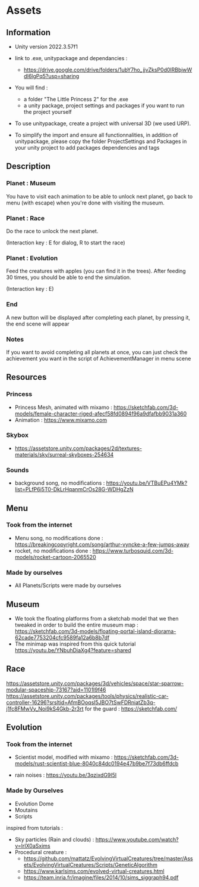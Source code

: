 # Assets 

## Information

- Unity version 2022.3.57f1

- link to .exe, unitypackage and dependancies : 
    - https://drive.google.com/drive/folders/1ubY7ho_jjvZksP0d0lRBbjwWdI6lgPq5?usp=sharing

- You will find :
    - a folder "The Little Princess 2" for the .exe
    - a unity package, project settings and packages if you want to run the project yourself

- To use unitypackage, create a project with universal 3D (we used URP).
- To simplify the import and ensure all functionnalities,
 in addition of unitypackage, please copy the folder ProjectSettings and Packages in your unity project to add packages dependencies and tags


## Description

### Planet : Museum 

You have to visit each animation to be able to unlock next planet, go back to menu (with escape) when you're done with visiting the museum.

### Planet : Race 

Do the race to unlock the next planet.

(Interaction key : E for dialog, R to start the race)

### Planet : Evolution

Feed the creatures with apples (you can find it in the trees). After feeding 30 times, you should be able to end the simulation.

(Interaction key : E)

### End 
A new button will be displayed after completing each planet, by pressing it, the end scene will appear

### Notes

If you want to avoid completing all planets at once, you can just check the achievement you want in the script of AchievementManager in menu scene

## Resources

### Princess
 - Princess Mesh, animated with mixamo : https://sketchfab.com/3d-models/female-character-riged-afecf58fd0894f96a9dfafbb9031a360
- Animation : https://www.mixamo.com

### Skybox

- https://assetstore.unity.com/packages/2d/textures-materials/sky/surreal-skyboxes-254634

### Sounds 

- background song, no modifications : 
https://youtu.be/VTBuEPu4YMk?list=PLfP6i5T0-DkLrHqanmCrOs28G-WDHgZzN

## Menu

### Took from the internet 

- Menu song, no modifications done : https://breakingcopyright.com/song/arthur-vyncke-a-few-jumps-away
- rocket, no modifications done : https://www.turbosquid.com/3d-models/rocket-cartoon-2065520


### Made by ourselves
- All Planets/Scripts were made by ourselves 


## Museum
- We took the floating platforms from a sketchab model that we then tweaked in order to build the entire museum map :
  https://sketchfab.com/3d-models/floating-portal-island-diorama-62cade7753204cfc9589fa12a6b8b7df
- The minimap was inspired from this quick tutorial
  https://youtu.be/YNbuhDiaXg4?feature=shared
  
## Race 

https://assetstore.unity.com/packages/3d/vehicles/space/star-sparrow-modular-spaceship-73167?aid=1101l9f46
https://assetstore.unity.com/packages/tools/physics/realistic-car-controller-16296?srsltid=AfmBOoqsI5JBO7tSwFDRniatZb3q-j1fc8FMwVy_Noi9kS4Gkb-2r3rt
for the guard : https://sketchfab.com/

## Evolution

### Took from the internet 

- Scientist model, modified with mixamo : https://sketchfab.com/3d-models/rust-scientist-blue-8040c84dc0194e47b9be7f73db6ffdcb 

- rain noises : https://youtu.be/3qzixdG9I5I

### Made by Ourselves

- Evolution Dome 
- Moutains 
- Scripts

inspired from tutorials :

- Sky particles (Rain and clouds) : https://www.youtube.com/watch?v=lrIX0aSxims
- Procedural creature : 
    - https://github.com/mattatz/EvolvingVirtualCreatures/tree/master/Assets/EvolvingVirtualCreatures/Scripts/GeneticAlgorithm
    - https://www.karlsims.com/evolved-virtual-creatures.html
    - https://team.inria.fr/imagine/files/2014/10/sims_siggraph94.pdf





